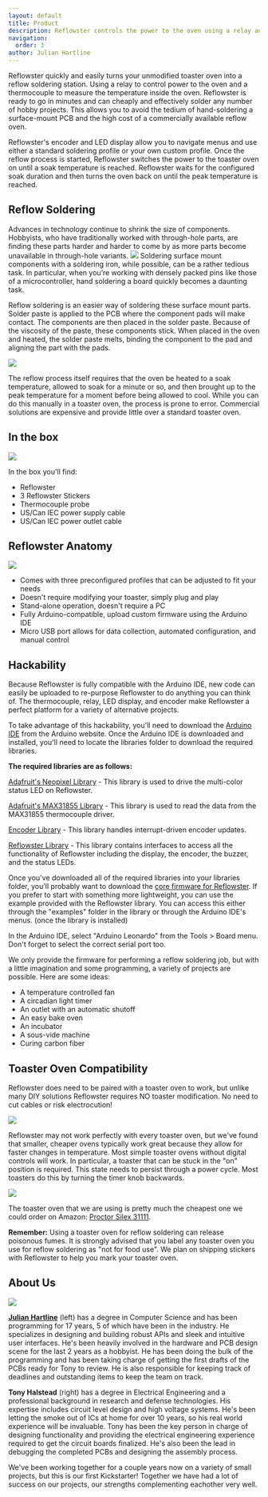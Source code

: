```yaml
---
layout: default
title: Product
description: Reflowster controls the power to the oven using a relay and a thermocouple. A knob and button UI and USB programming port can be used to configure the reflow.
navigation:
  order: 3
author: Julian Hartline
---
```


Reflowster quickly and easily turns your unmodified toaster oven into a reflow soldering station. Using a relay to control power to the oven and a thermocouple to measure the temperature inside the oven. Reflowster is ready to go in minutes and can cheaply and effectively solder any number of hobby projects. This allows you to avoid the tedium of hand-soldering a surface-mount PCB and the high cost of a commercially available reflow oven.

Reflowster's encoder and LED display allow you to navigate menus and use either a standard soldering profile or your own custom profile. Once the reflow process is started, Reflowster switches the power to the toaster oven on until a soak temperature is reached. Reflowster waits for the configured soak duration and then turns the oven back on until the peak temperature is reached.


Reflow Soldering
----------------
Advances in technology continue to shrink the size of components. Hobbyists, who have traditionally worked with through-hole parts, are finding these parts harder and harder to come by as more parts become unavailable in through-hole variants. 
<img class="showcase" src="/resources/images/smdsize.jpg" />
Soldering surface mount components with a soldering iron, while possible, can be a rather tedious task. In particular, when you’re working with densely packed pins like those of a microcontroller, hand soldering a board quickly becomes a daunting task. 

Reflow soldering is an easier way of soldering these surface mount parts. Solder paste is applied to the PCB where the component pads will make contact. The components are then placed in the solder paste. Because of the viscosity of the paste, these components stick. When placed in the oven and heated, the solder paste melts, binding the component to the pad and aligning the part with the pads.

<img class="showcase" src="/resources/images/solderprofile.png" />

The reflow process itself requires that the oven be heated to a soak temperature, allowed to soak for a minute or so, and then brought up to the peak temperature for a moment before being allowed to cool. While you can do this manually in a toaster oven, the process is prone to error. Commercial solutions are expensive and provide little over a standard toaster oven.


In the box
----------
<img src="/resources/images/inthebox.jpg" class="showcase" />

In the box you'll find:
<ul>
<li>Reflowster
<li>3 Reflowster Stickers
<li>Thermocouple probe
<li>US/Can IEC power supply cable
<li>US/Can IEC power outlet cable
</ul>


Reflowster Anatomy
--------
<img src="/resources/images/annotated_reflowster.png" class="showcase"/>

<ul>
<li>Comes with three preconfigured profiles that can be adjusted to fit your needs
<li>Doesn't require modifying your toaster, simply plug and play 
<li>Stand-alone operation, doesn't require a PC
<li>Fully Arduino-compatible, upload custom firmware using the Arduino IDE 
<li>Micro USB port allows for data collection, automated configuration, and manual control
</ul>


Hackability
-----------
Because Reflowster is fully compatible with the Arduino IDE, new code can easily be uploaded to re-purpose Reflowster to do anything you can think of. The thermocouple, relay, LED display, and encoder make Reflowster a perfect platform for a variety of alternative projects.

To take advantage of this hackability, you'll need to download the <a href="http://arduino.cc/en/main/software">Arduino IDE</a> from the Arduino website. Once the Arduino IDE is downloaded and installed, you'll need to locate the libraries folder to download the required libraries.


<b>The required libraries are as follows:</b>

<a href="https://github.com/adafruit/Adafruit_NeoPixel">Adafruit's Neopixel Library</a> - This library is used to drive the multi-color status LED on Reflowster.

<a href="https://github.com/adafruit/Adafruit-MAX31855-library">Adafruit's MAX31855 Library</a> - This library is used to read the data from the MAX31855 thermocouple driver.

<a href="http://www.pjrc.com/teensy/arduino_libraries/Encoder.zip">Encoder Library</a> - This library handles interrupt-driven encoder updates.

<a href="https://github.com/Reflowster/Reflowster">Reflowster Library</a> - This library contains interfaces to access all the functionality of Reflowster including the display, the encoder, the buzzer, and the status LEDs.

Once you've downloaded all of the required libraries into your libraries folder, you'll probably want to download the <a href="https://github.com/Reflowster/Reflowster_Reflow">core firmware for Reflowster</a>. If you prefer to start with something more lightweight, you can use the example provided with the Reflowster library. You can access this either through the "examples" folder in the library or through the Arduino IDE's menus. (once the library is installed)

In the Arduino IDE, select "Arduino Leonardo" from the Tools &gt; Board menu. Don't forget to select the correct serial port too.

We only provide the firmware for performing a reflow soldering job, but with a little imagination and some programming, a variety of projects are possible. Here are some ideas:

<ul>
<li>A temperature controlled fan
<li>A circadian light timer
<li>An outlet with an automatic shutoff
<li>An easy bake oven
<li>An incubator
<li>A sous-vide machine
<li>Curing carbon fiber
</ul>


Toaster Oven Compatibility
--------------------------
Reflowster does need to be paired with a toaster oven to work, but unlike many DIY solutions Reflowster requires NO toaster modification.  No need to cut cables or risk electrocution!  

<img class="showcase" src="/resources/images/reflowster.jpg" />

Reflowster may not work perfectly with every toaster oven, but we've found that smaller, cheaper ovens typically work great because they allow for faster changes in temperature. Most simple toaster ovens without digital controls will work. In particular, a toaster that can be stuck in the "on" position is required. This state needs to persist through a power cycle. Most toasters do this by turning the timer knob backwards.

<img class="showcase" src="/resources/images/toaster.png" />

The toaster oven that we are using is pretty much the cheapest one we could order on Amazon: [Proctor Silex 31111](http://www.amazon.com/gp/product/B004O0ANH2).

**Remember:** Using a toaster oven for reflow soldering can release poisonous fumes. It is strongly advised that you label any toaster oven you use for reflow soldering as "not for food use". We plan on shipping stickers with Reflowster to help you mark your toaster oven.


About Us
--------
<img class="showcase" src="/resources/images/us.png" />

<a href="http://www.julianhartline.com">**Julian Hartline**</a> (left) has a degree in Computer Science and has been programming for 17 years, 5 of which have been in the industry. He specializes in designing and building robust APIs and sleek and intuitive user interfaces. He's been heavily involved in the hardware and PCB design scene for the last 2 years as a hobbyist. He has been doing the bulk of the programming and has been taking charge of getting the first drafts of the PCBs ready for Tony to review. He is also responsible for keeping track of deadlines and outstanding items to keep the team on track.

**Tony Halstead** (right) has a degree in Electrical Engineering and a professional background in research and defense technologies. His expertise includes circuit level design and high voltage systems. He's been letting the smoke out of ICs at home for over 10 years, so his real world experience will be invaluable. Tony has been the key person in charge of designing functionality and providing the electrical engineering experience required to get the circuit boards finalized. He's also been the lead in debugging the completed PCBs and designing the assembly process.

We've been working together for a couple years now on a variety of small projects, but this is our first Kickstarter! Together we have had a lot of success on our projects, our strengths complementing eachother very well.
